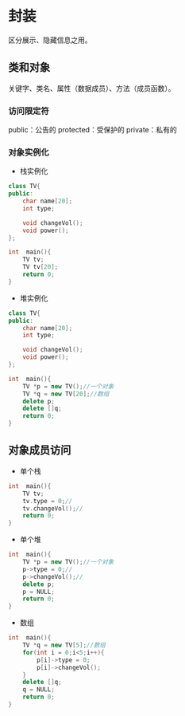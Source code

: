 # 封装

区分展示、隐藏信息之用。

##  类和对象

关键字、类名、属性（数据成员）、方法（成员函数）。

### 访问限定符

public：公告的
protected：受保护的
private：私有的

### 对象实例化
* 栈实例化
```C++
class TV{
public:
    char name[20];
    int type;

    void changeVol();
    void power();
};
```
```C++
int  main(){
    TV tv;
    TV tv[20];
    return 0;
}
```

* 堆实例化
```C++
class TV{
public:
    char name[20];
    int type;

    void changeVol();
    void power();
};
```
```C++
int  main(){
    TV *p = new TV();//一个对象
    TV *q = new TV[20];//数组
    delete p;
    delete []q;
    return 0;
}
```

## 对象成员访问
* 单个栈
```C++
int  main(){
    TV tv;
    tv.type = 0;//
    tv.changeVol();//
    return 0;
}
```
* 单个堆
```C++
int  main(){
    TV *p = new TV();//一个对象
    p->type = 0;//
    p->changeVol();//
    delete p;
    p = NULL;
    return 0;
}
```
* 数组
```C++
int  main(){
    TV *q = new TV[5];//数组
    for(int i = 0;i<5;i++){
        p[i]->type = 0;
        p[i]->changeVol();
    }
    delete []q;
    q = NULL;
    return 0;
}
```